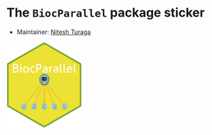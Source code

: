 # The `BiocParallel` package sticker

* Maintainer: [Nitesh Turaga](https://github.com/nturaga/)

<img src=BiocParallel.png height="200">

